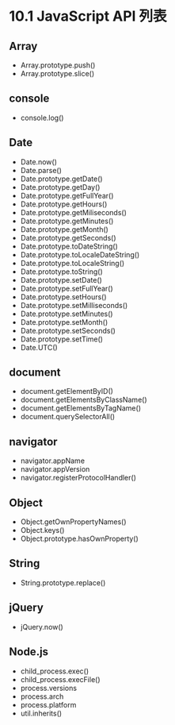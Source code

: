 # 10.1 JavaScript API 列表

## Array

*   Array.prototype.push()
*   Array.prototype.slice()

## console

*   console.log()

## Date

*   Date.now()
*   Date.parse()
*   Date.prototype.getDate()
*   Date.prototype.getDay()
*   Date.prototype.getFullYear()
*   Date.prototype.getHours()
*   Date.prototype.getMiliseconds()
*   Date.prototype.getMinutes()
*   Date.prototype.getMonth()
*   Date.prototype.getSeconds()
*   Date.prototype.toDateString()
*   Date.prototype.toLocaleDateString()
*   Date.prototype.toLocaleString()
*   Date.prototype.toString()
*   Date.prototype.setDate()
*   Date.prototype.setFullYear()
*   Date.prototype.setHours()
*   Date.prototype.setMilliseconds()
*   Date.prototype.setMinutes()
*   Date.prototype.setMonth()
*   Date.prototype.setSeconds()
*   Date.prototype.setTime()
*   Date.UTC()

## document

*   document.getElementByID()
*   document.getElementsByClassName()
*   document.getElementsByTagName()
*   document.querySelectorAll()

## navigator

*   navigator.appName
*   navigator.appVersion
*   navigator.registerProtocolHandler()

## Object

*   Object.getOwnPropertyNames()
*   Object.keys()
*   Object.prototype.hasOwnProperty()

## String

*   String.prototype.replace()

## jQuery

*   jQuery.now()

## Node.js

*   child_process.exec()
*   child_process.execFile()
*   process.versions
*   process.arch
*   process.platform
*   util.inherits()